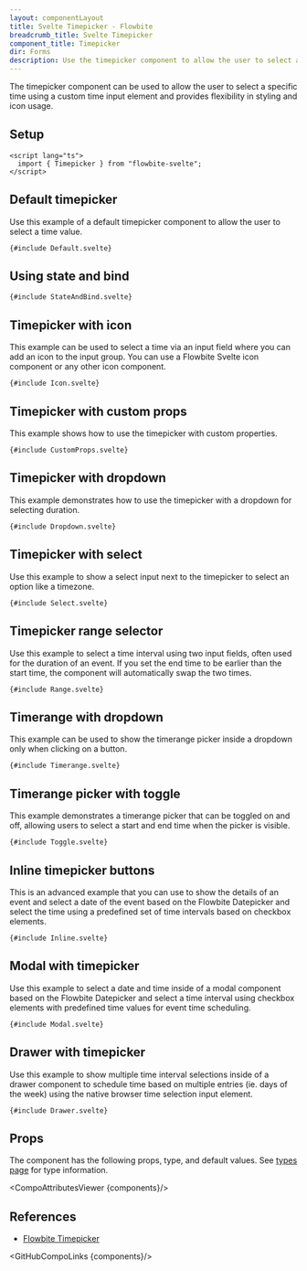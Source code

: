 ```yaml
---
layout: componentLayout
title: Svelte Timepicker - Flowbite
breadcrumb_title: Svelte Timepicker
component_title: Timepicker
dir: Forms
description: Use the timepicker component to allow the user to select a time using a native time input element including hours and minutes
---
```


<script lang="ts">
  import { CompoAttributesViewer, GitHubCompoLinks } from '../../utils'
  const components = 'Timepicker'
</script>

The timepicker component can be used to allow the user to select a specific time using a custom time input element and provides flexibility in styling and icon usage.

## Setup

```svelte example hideOutput
<script lang="ts">
  import { Timepicker } from "flowbite-svelte";
</script>
```

## Default timepicker

Use this example of a default timepicker component to allow the user to select a time value.

```svelte example
{#include Default.svelte}
```

## Using state and bind

```svelte example
{#include StateAndBind.svelte}
```

## Timepicker with icon

This example can be used to select a time via an input field where you can add an icon to the input group. You can use a Flowbite Svelte icon component or any other icon component.

```svelte example
{#include Icon.svelte}
```

## Timepicker with custom props

This example shows how to use the timepicker with custom properties.

```svelte example
{#include CustomProps.svelte}
```

## Timepicker with dropdown

This example demonstrates how to use the timepicker with a dropdown for selecting duration.

```svelte example class="h-64"
{#include Dropdown.svelte}
```

## Timepicker with select

Use this example to show a select input next to the timepicker to select an option like a timezone.

```svelte example
{#include Select.svelte}
```

## Timepicker range selector

Use this example to select a time interval using two input fields, often used for the duration of an event. If you set the end time to be earlier than the start time, the component will automatically swap the two times.

```svelte example
{#include Range.svelte}
```

## Timerange with dropdown

This example can be used to show the timerange picker inside a dropdown only when clicking on a button.

```svelte example class="h-80"
{#include Timerange.svelte}
```

## Timerange picker with toggle

This example demonstrates a timerange picker that can be toggled on and off, allowing users to select a start and end time when the picker is visible.

```svelte example class="h-96"
{#include Toggle.svelte}
```

## Inline timepicker buttons

This is an advanced example that you can use to show the details of an event and select a date of the event based on the Flowbite Datepicker and select the time using a predefined set of time intervals based on checkbox elements.

```svelte example class="p-4"
{#include Inline.svelte}
```

## Modal with timepicker

Use this example to select a date and time inside of a modal component based on the Flowbite Datepicker and select a time interval using checkbox elements with predefined time values for event time scheduling.

```svelte example hideResponsiveButtons
{#include Modal.svelte}
```

## Drawer with timepicker

Use this example to show multiple time interval selections inside of a drawer component to schedule time based on multiple entries (ie. days of the week) using the native browser time selection input element.

```svelte example class="flex justify-center p-4" hideResponsiveButtons
{#include Drawer.svelte}
```

## Props

The component has the following props, type, and default values. See [types page](/docs/pages/typescript) for type information.

<CompoAttributesViewer {components}/>

## References

- [Flowbite Timepicker](https://flowbite.com/docs/forms/timepicker/)

<GitHubCompoLinks {components}/>

